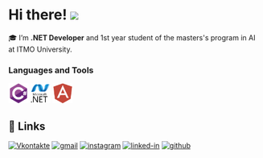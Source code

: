 # Hi there! <img src="https://media.giphy.com/media/hvRJCLFzcasrR4ia7z/giphy.gif" width="29px">

🎓 I’m **.NET Developer** and 1st year student of the masters's program in AI at ITMO University. 

### Languages and Tools

<img src="https://raw.githubusercontent.com/devicons/devicon/master/icons/csharp/csharp-original.svg" alt="csharp" width="40" height="40" /> <img src="https://raw.githubusercontent.com/devicons/devicon/master/icons/dot-net/dot-net-original-wordmark.svg" alt="dotnet" width="40" height="40" /> <img src="https://raw.githubusercontent.com/devicons/devicon/master/icons/angularjs/angularjs-plain.svg" alt="angular" width="40" height="40" />





## 🔗 Links

[![Vkontakte](https://img.shields.io/badge/-Vkontakte-003f5c?style=for-the-badge&logo=Vk)](https://vk.com/blondi126)
[![gmail](https://img.shields.io/badge/mail-005FF9?style=for-the-badge&logo=Mail.Ru&logoColor=F99D06)](mailto:maksim.udincev01@mail.ru)
[![instagram](https://img.shields.io/badge/Instagram-E4405F?style=for-the-badge&logo=instagram&logoColor=white)](https://www.instagram.com/blondi12129/)
[![linked-in](https://img.shields.io/badge/Linked_In-0077B5?style=for-the-badge&logo=LinkedIn&logoColor=white)](https://www.linkedin.com/in/maksim-udincev-b41521234/)
[![github](https://img.shields.io/badge/GitHub-000000?style=for-the-badge&logo=GitHub&logoColor=white)](https://github.com/blondi126)
